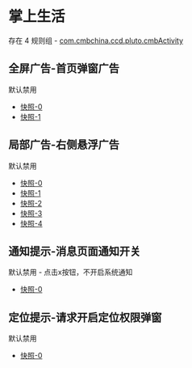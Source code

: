 # 掌上生活

存在 4 规则组 - [com.cmbchina.ccd.pluto.cmbActivity](/src/apps/com.cmbchina.ccd.pluto.cmbActivity.ts)

## 全屏广告-首页弹窗广告

默认禁用

- [快照-0](https://i.gkd.li/i/12647000)
- [快照-1](https://i.gkd.li/i/13360282)

## 局部广告-右侧悬浮广告

默认禁用

- [快照-0](https://i.gkd.li/i/12647039)
- [快照-1](https://i.gkd.li/i/12647052)
- [快照-2](https://i.gkd.li/i/12647127)
- [快照-3](https://i.gkd.li/i/14209121)
- [快照-4](https://i.gkd.li/i/13402782)

## 通知提示-消息页面通知开关

默认禁用 - 点击x按钮，不开启系统通知

- [快照-0](https://i.gkd.li/i/12647068)

## 定位提示-请求开启定位权限弹窗

默认禁用

- [快照-0](https://i.gkd.li/i/14209071)
